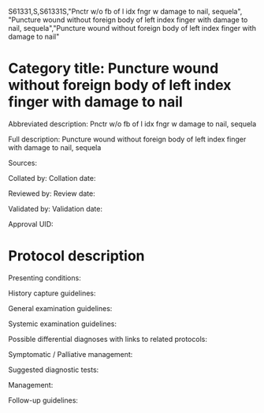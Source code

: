 S61331,S,S61331S,"Pnctr w/o fb of l idx fngr w damage to nail, sequela", "Puncture wound without foreign body of left index finger with damage to nail, sequela","Puncture wound without foreign body of left index finger with damage to nail"
# Category title: Puncture wound without foreign body of left index finger with damage to nail

Abbreviated description: Pnctr w/o fb of l idx fngr w damage to nail, sequela

Full description: Puncture wound without foreign body of left index finger with damage to nail, sequela

Sources:

Collated by:
Collation date:

Reviewed by:
Review date:

Validated by:
Validation date:

Approval UID:

# Protocol description

Presenting conditions:

History capture guidelines:

General examination guidelines:

Systemic examination guidelines:

Possible differential diagnoses with links to related protocols:

Symptomatic / Palliative management:

Suggested diagnostic tests:

Management:

Follow-up guidelines:
